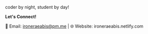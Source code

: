 coder by night, student by day!

**Let's Connect!**

📩 Email: ironeraeabis@pm.me | 
🌐 Website: ironeraeabis.netlify.com
